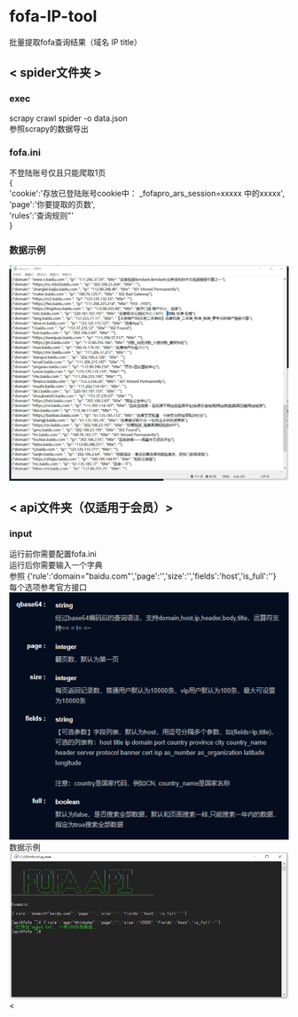 # fofa-IP-tool
批量提取fofa查询结果（域名 IP title）

## < spider文件夹 ><br>
### exec<br>
scrapy crawl spider -o data.json<br>
参照scrapy的数据导出<br>
### fofa.ini <br>
不登陆账号仅且只能爬取1页<br>
{<br>
'cookie':'存放已登陆账号cookie中： _fofapro_ars_session=xxxxx  中的xxxxx',<br>
'page':'你要提取的页数',<br>
'rules':'查询规则"'<br>
}<br>
### 数据示例<br>
![Image text](https://github.com/k-fire/fofa-IP-tool/blob/master/spider/img.png?raw=true)

## < api文件夹（仅适用于会员）><br>
### input<br>
运行前你需要配置fofa.ini<br>
运行后你需要输入一个字典<br>
参照 {'rule':'domain="baidu.com"','page':'','size':'','fields':'host','is_full':''}<br>
每个选项参考官方接口<br>
![Image text](https://github.com/k-fire/fofa-IP-tool/blob/master/api/api.bmp?raw=true)
 数据示例<br>
![Image text](https://github.com/k-fire/fofa-IP-tool/blob/master/api/img.bmp?raw=true)
<
